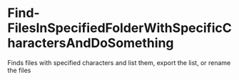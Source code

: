 # Find-FilesInSpecifiedFolderWithSpecificCharactersAndDoSomething
Finds files with specified characters and list them, export the list, or rename the files
